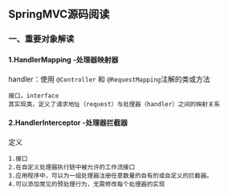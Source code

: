 ## SpringMVC源码阅读

### 一、重要对象解读

#### 1.HandlerMapping -处理器映射器

handler：使用 `@Controller` 和 `@RequestMapping`注解的类或方法

```
接口，interface
其实现类，定义了请求地址（request）与处理器（handler）之间的映射关系

```
#### 2.HandlerInterceptor -处理器拦截器

定义
```
1.接口
2.在自定义处理器执行链中被允许的工作流接口
3.应用程序中，可以为一组处理器注册任意数量的自有的或自定义的拦截器。
4.可以添加常见的预处理行为，无需修改每个处理器的实现
```

